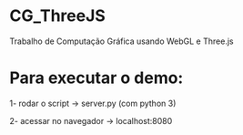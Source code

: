 # CG_ThreeJS
Trabalho de Computação Gráfica usando WebGL e Three.js


# Para executar o demo:

1- rodar o script -> server.py (com python 3)

2- acessar no navegador -> localhost:8080
